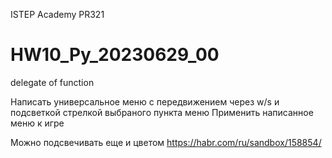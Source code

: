 ISTEP Academy
PR321
# HW10_Py_20230629_00
delegate of function

Написать универсальное меню с передвижением через w/s и подсветкой стрелкой выбраного пункта меню
Применить написанное меню к игре

Можно подсвечивать еще и цветом
https://habr.com/ru/sandbox/158854/
